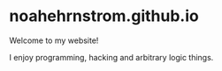 # noahehrnstrom.github.io

Welcome to my website!

I enjoy programming, hacking and arbitrary logic things.
